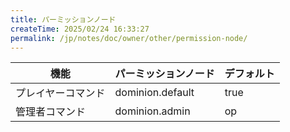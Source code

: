 ```yaml
---
title: パーミッションノード
createTime: 2025/02/24 16:33:27
permalink: /jp/notes/doc/owner/other/permission-node/
---
```


| 機能        | パーミッションノード       | デフォルト |
|-----------|------------------|-------|
| プレイヤーコマンド | dominion.default | true  |
| 管理者コマンド   | dominion.admin   | op    |